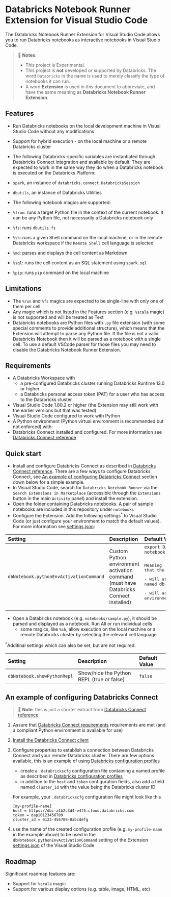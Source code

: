 # Databricks Notebook Runner Extension for Visual Studio Code

The Databricks Notebook Runner Extension for Visual Studio Code allows you to run Databricks notebooks as interactive notebooks in Visual Studio Code.

> 📘 **Notes**:
>
> - This project is Experimental.
> - This project is **not** developed or supported by Databricks. The word `Databricks` in the name is used to merely classify the type of notebooks it can run.
> - A word **Extension** is used in this document to abbreviate, and have the same meaning as **Databricks Notebook Runner Extension**.

## Features

- Run Databricks notebooks on the local development machine in Visual Studio Code without any modifications
- Support for hybrid execution - on the local machine or a remote Databricks cluster
- The following Databricks-specific variables are instantiated through Databricks Connect integration and available by default. They are expected to work in the same way they do when a Databricks notebook is executed on the Databricks Platform:

- `spark`, an instance of `databricks.connect.DatabricksSession`
- `dbutils`, an instance of Databricks Utilities

- The following notebook magics are supported:
- `%frun`: runs a target Python file in the context of the current notebook. It can be any Python file, not necessarily a Databricks notebook only
- `%fs`: runs `dbutils.fs`
- `%sh`: runs a given Shell command on the local machine, or in the remote Databricks workspace if the `Remote Shell` cell language is selected
- `%md`: parses and displays the cell content as Markdown
- `%sql`: runs the cell content as an SQL statement using `spark.sql`
- `%pip`: runs `pip` command on the local machine

## Limitations

- The `%run` and `%fs` magics are expected to be single-line with only one of them per cell
- Any magic which is not listed in the Features section (e.g. `%scala` magic) is not supported and will be treated as Text
- Databricks notebooks are Python files with `.py` file extension (with some special comments to provide additional structure), which means that the Extension will attempt to parse any Python file. If the file is not a valid Databricks Notebook then it will be parsed as a notebook with a single cell. To use a default VSCode parser for those files you may need to disable the Databricks Notebook Runner Extension.

## Requirements

- A Databricks Workspace with
  - a pre-configured Databricks cluster running Databricks Runtime 13.0 or higher
  - a Databricks personal access token (PAT) for a user who has access to the Databricks cluster
- Visual Studio Code 1.80.2 or higher (the Extension may still work with the earlier versions but that was tested)
- Visual Studio Code configured to work with Python
- A Python environment (Python virtual environment is recommended but not enforced) with:
- Databricks Connect installed and configured. For more information see [Databricks Connect reference](https://docs.databricks.com/en/dev-tools/databricks-connect-ref.html)

## Quick start

- Install and configure Databricks Connect as described in [Databricks Connect reference](https://docs.databricks.com/en/dev-tools/databricks-connect-ref.html). There are a few ways to configure Databricks Connect, see [An example of configuring Databricks Connect](#an-example-of-configuring-databricks-connect) section down below for a simple example.
- In Visual Studio Code, search for `Databricks Notebook Runner` via the `Search Extensions in Marketplace` (accessible through the `Extensions` button in the main `Activity` panel) and install the extension.
- Open the folder containing Databricks notebooks. A pair of sample notebooks are included in this repository under `notebooks`
- Configure the Extension. Add the following settings<sup>\*</sup> to Visual Studio Code (or just configure your environment to match the default values). For more information see [settings.json](https://code.visualstudio.com/docs/getstarted/settings#_settingsjson):

| Setting                                 | Description                                                                           | Default Value                                                                                                                                                                                                                                                                 |
| :-------------------------------------- | :------------------------------------------------------------------------------------ | :---------------------------------------------------------------------------------------------------------------------------------------------------------------------------------------------------------------------------------------------------------------------------- |
| `dbNotebook.pythonEnvActivationCommand` | Custom Python environment activation command (must have Databricks Connect installed) | `export DATABRICKS_CONFIG_PROFILE=db-notebook && workon dbconnect_env`</code><pre><p>Meaning that the Extension:</p><p>- will use a Databricks configuration profile named `db-notebook`</p><p>- will activate the Python virtual environment named `dbconnect_env`</p></pre> |

- Open a Databricks notebook (e.g. `notebooks/sample.py`), it should be parsed and displayed as a notebook. Run All or run individual cells
  - some magics, like `%sh`, allow execution on the local machine or a remote Databricks cluster by selecting the relevant cell language

<sup>\*</sup>Additinal settings which can also be set, but are not required:

| Setting                     | Description                               | Default Value |
| :-------------------------- | :---------------------------------------- | :------------ |
| `dbNotebook.showPythonRepl` | Show/hide the Python REPL (true or false) | `false`       |

## An example of configuring Databricks Connect

> 📘 **Note**: this is just a shorter extract from [Databricks Connect reference](https://docs.databricks.com/en/dev-tools/databricks-connect-ref.html)

1. Assure that [Databricks Connect requirements](https://docs.databricks.com/dev-tools/databricks-connect-ref.html#requirements) requirements are met (and a compliant Python environment is available for use)
2. [Install the Databricks Connect client](https://docs.databricks.com/en/dev-tools/databricks-connect-ref.html#step-1-install-the-databricks-connect-client)
3. Configure properties to establish a connection between Databricks Connect and your remote Databricks cluster. There are few options available, this is an example of using [Databricks configuration profiles](https://docs.databricks.com/en/dev-tools/auth.html#config-profiles)

   - create a `.databrickscfg` configuration file containing a named profile as described in [Databricks configuration profiles](https://docs.databricks.com/en/dev-tools/auth.html#config-profiles)
   - in addition to the `host` and `token` configuration fields, also add a field named `cluster_id` with the value being the Databricks cluster ID

   For example, your `.databrickscfg` configuration file might look like this

   ```
   [my-profile-name]
   host = https://dbc-a1b2c3d4-e4f5.cloud.databricks.com
   token = dapi0123456789
   cluster_id = 0123-456789-0abcdefg
   ```

4. use the name of the created configuration profile (e.g. `my-profile-name` in the example above) to be used in the `dbNotebook.pythonEnvActivationCommand` setting of the Extension [settings.json](https://code.visualstudio.com/docs/getstarted/settings#_settingsjson) of the Visual Studio Code

## Roadmap

Significant roadmap features are:

- Support for `%scala` magic
- Support for various display options (e.g. table, image, HTML, etc)
